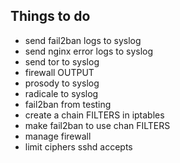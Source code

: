 Things to do
------------


- send fail2ban logs to syslog
- send nginx error logs to syslog
- send tor to syslog
- firewall OUTPUT 
- prosody to syslog
- radicale to syslog
- fail2ban from testing
- create a chain FILTERS in iptables
- make fail2ban to use chan FILTERS
- manage firewall
- limit ciphers sshd accepts
